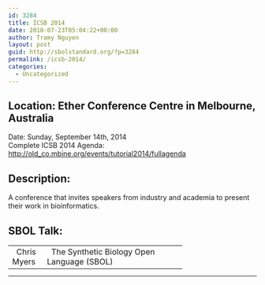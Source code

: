 ```yaml
---
id: 3284
title: ICSB 2014
date: 2018-07-23T05:04:22+00:00
author: Tramy Nguyen
layout: post
guid: http://sbolstandard.org/?p=3284
permalink: /icsb-2014/
categories:
  - Uncategorized
---
```

## Location: Ether Conference Centre in Melbourne, Australia  
Date: Sunday, September 14th, 2014  
Complete ICSB 2014 Agenda: http://old_co.mbine.org/events/tutorial2014/fullagenda</a>  


## Description:

A conference that invites speakers from industry and academia to present their work in bioinformatics.

## SBOL Talk:

<table style="width:70%;border-color:#fff;margin-bottom:0px">
  <tr>
    <td style="border-color:#fff; width:20%;">
      &nbsp; Chris Myers
    </td>
    <td style="border-color:#fff">
      &nbsp; The Synthetic Biology Open Language (SBOL)
    </td>
  </tr>
</table>

****
